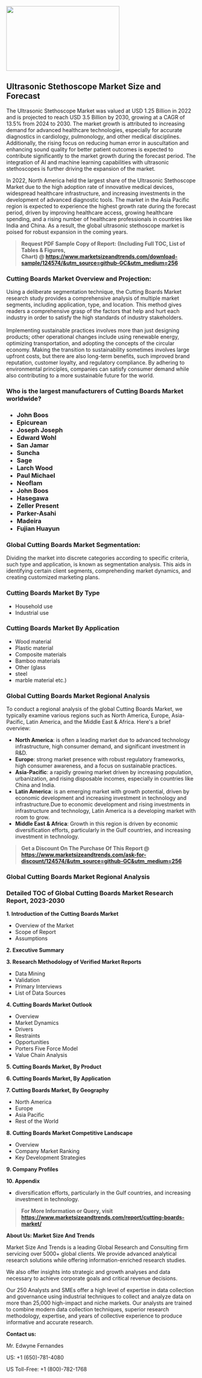 <p><img class="alignnone size-medium wp-image-20088" src="https://ffe5etoiles.com/wp-content/uploads/2024/12/MST1-300x171.png" alt="" width="300" height="171" /></p><h2>Ultrasonic Stethoscope Market Size and Forecast</h2><p>The Ultrasonic Stethoscope Market was valued at USD 1.25 Billion in 2022 and is projected to reach USD 3.5 Billion by 2030, growing at a CAGR of 13.5% from 2024 to 2030. The market growth is attributed to increasing demand for advanced healthcare technologies, especially for accurate diagnostics in cardiology, pulmonology, and other medical disciplines. Additionally, the rising focus on reducing human error in auscultation and enhancing sound quality for better patient outcomes is expected to contribute significantly to the market growth during the forecast period. The integration of AI and machine learning capabilities with ultrasonic stethoscopes is further driving the expansion of the market.</p><p>In 2022, North America held the largest share of the Ultrasonic Stethoscope Market due to the high adoption rate of innovative medical devices, widespread healthcare infrastructure, and increasing investments in the development of advanced diagnostic tools. The market in the Asia Pacific region is expected to experience the highest growth rate during the forecast period, driven by improving healthcare access, growing healthcare spending, and a rising number of healthcare professionals in countries like India and China. As a result, the global ultrasonic stethoscope market is poised for robust expansion in the coming years.</p></p><blockquote id="" class=""><strong>Request PDF Sample Copy of Report: (Including Full TOC, List of Tables &amp; Figures, Chart)&nbsp;@&nbsp;<strong><a href="https://www.marketsizeandtrends.com/download-sample/124574/&utm_source=github-GC&utm_medium=256" target="_blank">https://www.marketsizeandtrends.com/download-sample/124574/&utm_source=github-GC&utm_medium=256</a></strong></strong></blockquote><h3 id="" class="">Cutting Boards Market&nbsp;Overview and Projection:</h3><p id="" class="">Using a deliberate segmentation technique, the Cutting Boards Market research study provides a comprehensive analysis of multiple market segments, including application, type, and location. This method gives readers a comprehensive grasp of the factors that help and hurt each industry in order to satisfy the high standards of industry stakeholders. <br /> <br />Implementing sustainable practices involves more than just designing products; other operational changes include using renewable energy, optimizing transportation, and adopting the concepts of the circular economy. Making the transition to sustainability sometimes involves large upfront costs, but there are also long-term benefits, such improved brand reputation, customer loyalty, and regulatory compliance. By adhering to environmental principles, companies can satisfy consumer demand while also contributing to a more sustainable future for the world.</p><h3 id="" class="">Who is the largest manufacturers of&nbsp;Cutting Boards Market worldwide?</h3><h3 class=""><p><ul><li>John Boos </li><li> Epicurean </li><li> Joseph Joseph </li><li> Edward Wohl </li><li> San Jamar </li><li> Suncha </li><li> Sage </li><li> Larch Wood </li><li> Paul Michael </li><li> Neoflam </li><li> John Boos </li><li> Hasegawa </li><li> Zeller Present </li><li> Parker-Asahi </li><li> Madeira </li><li> Fujian Huayun</li></ul></p></h3><h3 id="" class="">Global&nbsp;Cutting Boards Market Segmentation:</h3><p id="" class="">Dividing the market into discrete categories according to specific criteria, such type and application, is known as segmentation analysis. This aids in identifying certain client segments, comprehending market dynamics, and creating customized marketing plans.</p><h3 id="" class="">Cutting Boards Market&nbsp;By Type</h3><p><p><ul><li>Household use </li><li> Industrial use</p></li></ul></p></p><h3 id="" class="">Cutting Boards Market&nbsp;By Application</h3><p class=""><p><ul><li>Wood material </li><li> Plastic material </li><li> Composite materials </li><li> Bamboo materials </li><li> Other (glass </li><li> steel </li><li> marble material etc.)</li></ul></p></p><h3 id="" class="">Global Cutting Boards Market Regional Analysis</h3><p id="" class="">To conduct a regional analysis of the global Cutting Boards Market, we typically examine various regions such as North America, Europe, Asia-Pacific, Latin America, and the Middle East &amp; Africa. Here's a brief overview:</p><ul><li><strong>North America</strong>: is often a leading market due to advanced technology infrastructure, high consumer demand, and significant investment in R&amp;D.</li><li><strong>Europe</strong>: strong market presence with robust regulatory frameworks, high consumer awareness, and a focus on sustainable practices.</li><li><strong>Asia-Pacific</strong>: a rapidly growing market driven by increasing population, urbanization, and rising disposable incomes, especially in countries like China and India.</li><li><strong>Latin America</strong>: is an emerging market with growth potential, driven by economic development and increasing investment in technology and infrastructure.Due to economic development and rising investments in infrastructure and technology, Latin America is a developing market with room to grow.</li><li><strong>Middle East &amp; Africa</strong>: Growth in this region is driven by economic diversification efforts, particularly in the Gulf countries, and increasing investment in technology.</li></ul><blockquote id="" class=""><strong>Get a Discount On The Purchase Of This Report @ <strong><a href="https://www.marketsizeandtrends.com/ask-for-discount/124574/&utm_source=github-GC&utm_medium=256" target="_blank">https://www.marketsizeandtrends.com/ask-for-discount/124574/&utm_source=github-GC&utm_medium=256</a></strong></strong></blockquote><h3 id="" class="">Global Cutting Boards Market Regional Analysis</h3><h3 id="" class="">Detailed TOC of Global Cutting Boards Market Research Report, 2023-2030</h3><p id="" class=""><strong>1. Introduction of the Cutting Boards Market</strong></p><ul><li>Overview of the Market</li><li>Scope of Report</li><li>Assumptions</li></ul><p id="" class=""><strong>2. Executive Summary</strong></p><p id="" class=""><strong>3. Research Methodology of Verified Market Reports</strong></p><ul><li>Data Mining</li><li>Validation</li><li>Primary Interviews</li><li>List of Data Sources</li></ul><p id="" class=""><strong>4. Cutting Boards Market Outlook</strong></p><ul><li>Overview</li><li>Market Dynamics</li><li>Drivers</li><li>Restraints</li><li>Opportunities</li><li>Porters Five Force Model</li><li>Value Chain Analysis</li></ul><p id="" class=""><strong>5. Cutting Boards Market, By Product</strong></p><p id="" class=""><strong>6. Cutting Boards Market, By Application</strong></p><p id="" class=""><strong>7. Cutting Boards Market, By Geography</strong></p><ul><li>North America</li><li>Europe</li><li>Asia Pacific</li><li>Rest of the World</li></ul><p id="" class=""><strong>8. Cutting Boards Market Competitive Landscape</strong></p><ul><li>Overview</li><li>Company Market Ranking</li><li>Key Development Strategies</li></ul><p id="" class=""><strong>9. Company Profiles</strong></p><p id="" class=""><strong>10. Appendix</strong></p><ul><li>diversification efforts, particularly in the Gulf countries, and increasing investment in technology.</li></ul><blockquote id="" class=""><strong>For More Information or Query, visit <strong><strong><a href="https://www.marketsizeandtrends.com/report/cutting-boards-market/" target="_blank">https://www.marketsizeandtrends.com/report/cutting-boards-market/</a></strong></strong></strong></blockquote><p id="" class=""><strong>About Us: Market Size And Trends</strong></p><p id="" class="">Market Size And Trends is a leading Global Research and Consulting firm servicing over 5000+ global clients. We provide advanced analytical research solutions while offering information-enriched research studies.</p><p id="" class="">We also offer insights into strategic and growth analyses and data necessary to achieve corporate goals and critical revenue decisions.</p><p id="" class="">Our 250 Analysts and SMEs offer a high level of expertise in data collection and governance using industrial techniques to collect and analyze data on more than 25,000 high-impact and niche markets. Our analysts are trained to combine modern data collection techniques, superior research methodology, expertise, and years of collective experience to produce informative and accurate research.</p><p id="" class=""><strong>Contact us:</strong></p><p id="" class="">Mr. Edwyne Fernandes</p><p id="" class="">US: +1 (650)-781-4080</p><p id="" class="">US Toll-Free: +1 (800)-782-1768</p>
